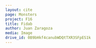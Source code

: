 ```yaml
---
layout: cite
page: Monsters
project: F16
title: Fidab
author: Juan Zaragoza
media: Image
drive_id: 0B9bHkf4canubWDQtTXR3SFpES1k
---
```

